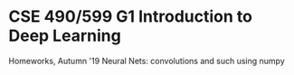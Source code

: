 # CSE 490/599 G1 Introduction to Deep Learning

Homeworks, Autumn '19
Neural Nets: convolutions and such using numpy
